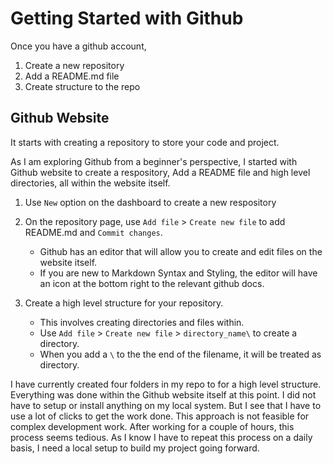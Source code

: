 # Getting Started with Github

Once you have a github account, 

1. Create a new repository
2. Add a README.md file
3. Create structure to the repo

## Github Website

It starts with creating a repository to store your code and project.

As I am exploring Github from a beginner's perspective, I started with Github website to create a respository, Add a README file and high level directories, all within the website itself.

1. Use `New` option on the dashboard to create a new respository
   
2. On the repository page, use `Add file` > `Create new file` to add README.md and `Commit changes`.
   - Github has an editor that will allow you to create and edit files on the website itself.
   - If you are new to Markdown Syntax and Styling, the editor will have an icon at the bottom right to the relevant github docs.
     
3. Create a high level structure for your repository.
   - This involves creating directories and files within.
   - Use `Add file` > `Create new file` > `directory_name\` to create a directory.
   - When you add a `\` to the the end of the filename, it will be treated as directory.

I have currently created four folders in my repo to for a high level structure. Everything was done within the Github website itself at this point. I did not have to setup or install anything on my local system. But I see that I have to use a lot of clicks to get the work done. This approach is not feasible for complex development work. After working for a couple of hours, this process seems tedious. As I know I have to repeat this process on a daily basis, I need a local setup to build my project going forward.
